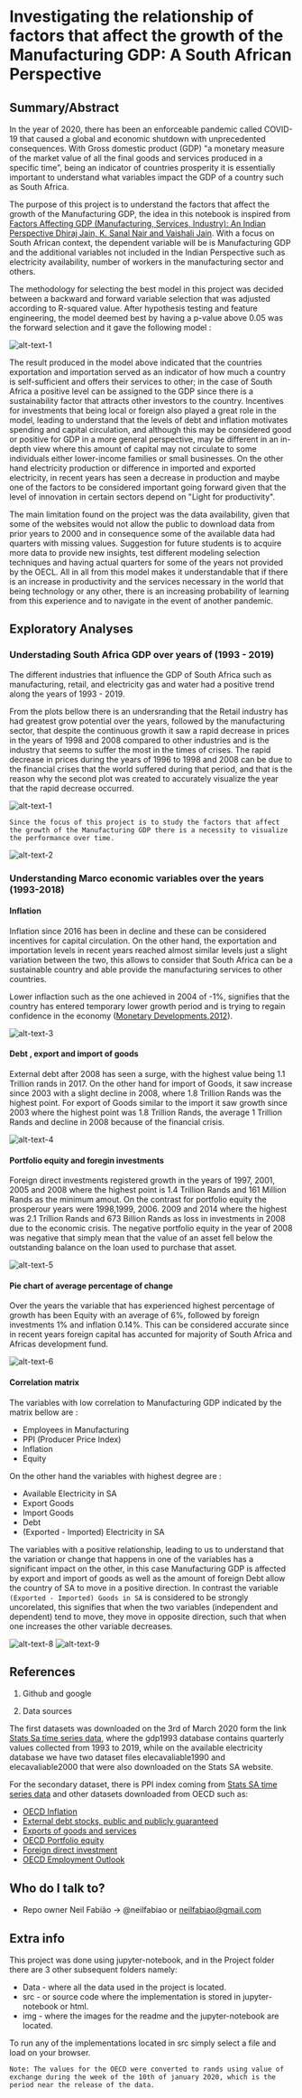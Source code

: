 # Investigating the relationship of factors that affect the growth of the Manufacturing GDP: A South African Perspective #

## Summary/Abstract

In the year of 2020, there has been an enforceable pandemic called COVID-19 that caused a global and economic shutdown with unprecedented consequences. With Gross domestic product (GDP) "a monetary measure of the market value of all the final goods and services produced in a specific time", being an indicator of countries prosperity it is essentially important to understand what variables impact the GDP of a country such as South Africa. 

The purpose of this project is to understand the factors that affect the growth of the Manufacturing GDP, the idea in this notebook is inspired from [Factors Affecting GDP (Manufacturing, Services, Industry): An Indian Perspective Dhiraj Jain, K. Sanal Nair and Vaishali Jain](https://www.scmspune.ac.in/chapter/Chapter%203.pdf). With a focus on South African context, the dependent variable will be is Manufacturing GDP and the additional variables not included in the Indian Perspective such as electricity availability, number of workers in the manufacturing sector and others. 

The methodology for selecting the best model in this project was decided between a backward and forward variable selection that was adjusted according to R-squared value. After hypothesis testing and feature engineering, the model  deemed best by having a p-value above 0.05 was the forward selection and it gave the following model :


![alt-text-1](/Project/img/umage2.png) 

The result produced in the model above indicated that the countries exportation and importation served as an indicator of how much a country is self-sufficient and offers their services to other; in the case of South Africa a positive level can be assigned to the GDP since there is a sustainability factor that attracts other investors to the country. Incentives for investments that being local or foreign also played a great role in the model, leading to understand that the levels of debt and inflation motivates spending and capital circulation, and although this may be considered good or positive for GDP in a more general perspective, may be different in an in-depth view where this amount of capital may not circulate to some individuals either lower-income families or small businesses. On the other hand electricity production or difference in imported and exported electricity, in recent years has seen a decrease in production and maybe one of the factors to be considered important going forward given that the level of innovation in certain sectors depend on "Light for productivity". 

The main limitation found on the project was the data availability, given that some of the websites would not allow the public to download data from prior years to 2000 and in consequence some of the available data had quarters with missing values. Suggestion for future students is to acquire more data to provide new insights, test different modeling selection techniques and having actual quarters for some of the years not provided by the OECL. All in all from this model makes it understandable that if there is an increase in productivity and the services necessary in the world that being technology or any other, there is an increasing probability of learning from this experience and to navigate in the event of another pandemic.

## Exploratory Analyses 

### Understading South Africa GDP over years of (1993 - 2019)

The different industries that influence the GDP of South Africa such as manufacturing, retail, and electricity gas and water had a positive trend along the years of 1993 - 2019. 

From the plots bellow there is an undersranding that the Retail industry has had greatest grow potential over the years, followed by the manufacturing sector, that despite the continuous growth it saw a rapid decrease in prices in the years of 1998 and 2008 compared to other industries and is the industry that seems to suffer the most in the times of crises. The rapid decrease in prices during the years of 1996 to 1998 and 2008 can be due to the financial crises that the world suffered during that period, and that is the reason why the second plot was created to accurately visualize the year that the rapid decrease occurred. 

![alt-text-1](/Project/img/umage3.png) 

`Since the focus of this project is to study the factors that affect the growth of the Manufacturing GDP there is a necessity to visualize the performance over time.`

![alt-text-2](/Project/img/umage4.png)

### Understanding Marco economic variables over the years (1993-2018) 

#### Inflation
Inflation since 2016 has been in decline and these can be considered incentives for capital circulation. On the other hand, the exportation and importation levels in recent years reached almost similar levels just a slight variation between the two, this allows to consider that South Africa can be a sustainable country and able provide the manufacturing services to other countries.

Lower inflaction such as the one achieved in 2004 of -1%, signifies that the country has entered temporary lower growth period and is trying to regain confidence in the economy ([Monetary Developments,2012](https://www.imf.org/external/pubs/nft/2006/soafrica/eng/pasoafr/sach12.pdf)).  

![alt-text-3](/Project/img/umage5.png) 

#### Debt , export and import of goods
External debt after 2008 has seen a surge, with the highest value being 1.1 Trillion rands in 2017. On the other hand for import of Goods, it saw increase since 2003 with a slight decline in 2008, where 1.8 Trillion Rands was the highest point. For export of Goods similar to the import it saw growth since 2003 where the highest point was 1.8 Trillion Rands, the average 1 Trillion Rands and decline in 2008 because of the financial crisis.

![alt-text-4](/Project/img/umage6.png)

#### Portfolio equity and foregin investments 

Foreign direct investments registered growth in the years of 1997, 2001, 2005 and 2008 where the highest point is 1.4 Trillion Rands and 161 Million Rands as the minimum amout. On the contrast for portfolio equity the prosperour years were 1998,1999, 2006. 2009 and 2014 where the highest was 2.1 Trillion Rands and 673 Billion Rands as loss in investments in 2008 due to the economic crisis.
The negative portfolio equity in the year of 2008 was negative that simply mean that the value of an asset fell below the outstanding balance on the loan used to purchase that asset.

![alt-text-5](/Project/img/umage7.png)
#### Pie chart of average percentage of change 
Over the years the variable that has experienced highest percentage of growth has been Equity with an average of 6%, followed by foreign investments 1% and inflation 0.14%. This can be considered accurate since in recent years foreign capital has accunted for majority of South Africa and Africas development fund.

![alt-text-6](/Project/img/umage8.png)
#### Correlation matrix
The variables with low correlation to Manufacturing GDP indicated by the matrix bellow are :

- Employees in Manufacturing
- PPI (Producer Price Index)
- Inflation
- Equity 

On the other hand the variables with highest degree are :

- Available Electricity in SA
- Export Goods
- Import Goods
- Debt
- (Exported - Imported) Electricity in SA

The variables with a positive relationship, leading to us to understand that the variation or change that happens in one of the variables has a significant impact on the other, in this case Manufacturing GDP is affected by export and import of goods as well as the amount of foreign Debt allow the country of SA to move in a positive direction. In contrast the variable `(Exported - Imported) Goods in SA` is considered to be strongly uncorelated, this signifies that when the two variables (independent and dependent) tend to move, they move in opposite direction, such that when one increases the other variable decreases.

![alt-text-8](/Project/img/umage10.png)
 ![alt-text-9](/Project/img/umage9.png)

## References

1. Github and google

2. Data sources 

The first datasets was downloaded on the 3rd of March 2020 form the link [Stats Sa time series data](http://www.statssa.gov.za/?page_id=1847), where the gdp1993 database contains quarterly values collected from 1993 to 2019, while on the available electricity database we have two dataset files elecavaliable1990 and elecavaliable2000 that were also downloaded on the Stats SA website.

For the secondary dataset, there is PPI index coming from [Stats SA time series data](http://www.statssa.gov.za/?page_id=1847) and other datasets downloaded from  OECD such as:

- [OECD Inflation](https://data.worldbank.org/indicator/FP.CPI.TOTL.ZG?end=2019&locations=ZA&name_desc=false&start=1993)
- [External debt stocks, public and publicly guaranteed](https://data.worldbank.org/indicator/DT.DOD.DPPG.CD?end=2018&locations=ZA&start=1993)
- [Exports of goods and services ](https://data.worldbank.org/indicator/NE.EXP.GNFS.CD?end=2018&locations=ZA&name_desc=false&start=1993)
- [OECD Portfolio equity](https://data.worldbank.org/indicator/BX.PEF.TOTL.CD.WD?end=2019&locations=ZA&start=1993)
- [Foreign direct investment](https://data.worldbank.org/indicator/BX.KLT.DINV.CD.WD?end=2019&locations=ZA&start=1993&view=chart)
- [OECD Employment Outlook](https://data.oecd.org/emp/employment-by-activity.htm#indicator-chart)


## Who do I talk to?

* Repo owner Neil Fabião -> @neilfabiao or neilfabiao@gmail.com

## Extra info 
This project was done using jupyter-notebook, and in the Project folder there are 3 other subsequent folders namely:

* Data - where all the data used in the project is located.
* src - or source code where the implementation is stored in jupyter-notebook or html. 
* img - where the images for the readme and the jupyter-notebook are located. 

To run any of the implementations located in src simply select a file and load on your browser. 

`Note: The values for the OECD were converted to rands using value of exchange during the week of the 10th of january 2020, which is the period near the release of the data.`

